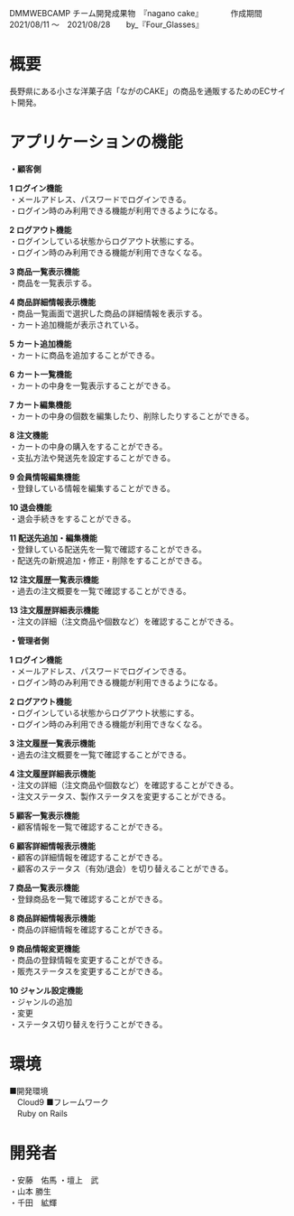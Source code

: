 DMMWEBCAMP チーム開発成果物　『nagano cake』　　　　作成期間　2021/08/11 〜　2021/08/28　　by_『Four_Glasses』

# 概要

長野県にある小さな洋菓子店「ながのCAKE」の商品を通販するためのECサイト開発。

# アプリケーションの機能
**・顧客側**

**1 ログイン機能**  
・メールアドレス、パスワードでログインできる。  
・ログイン時のみ利用できる機能が利用できるようになる。  

**2 ログアウト機能**  
・ログインしている状態からログアウト状態にする。   
・ログイン時のみ利用できる機能が利用できなくなる。  

**3 商品一覧表示機能**  
・商品を一覧表示する。     

**4 商品詳細情報表示機能**  
・商品一覧画面で選択した商品の詳細情報を表示する。  
・カート追加機能が表示されている。  

**5 カート追加機能**  
・カートに商品を追加することができる。  

**6 カート一覧機能**  
・カートの中身を一覧表示することができる。  

**7 カート編集機能**  
・カートの中身の個数を編集したり、削除したりすることができる。  

**8 注文機能**  
・カートの中身の購入をすることができる。  
・支払方法や発送先を設定することができる。  

**9 会員情報編集機能**  
・登録している情報を編集することができる。  

**10 退会機能**  
・退会手続きをすることができる。  

**11 配送先追加・編集機能**  
・登録している配送先を一覧で確認することができる。  
・配送先の新規追加・修正・削除をすることができる。  

**12 注文履歴一覧表示機能**  
・過去の注文概要を一覧で確認することができる。  

**13 注文履歴詳細表示機能**  
・注文の詳細（注文商品や個数など）を確認することができる。  


**・管理者側**

**1 ログイン機能**  
・メールアドレス、パスワードでログインできる。  
・ログイン時のみ利用できる機能が利用できるようになる。  

**2 ログアウト機能**  
・ログインしている状態からログアウト状態にする。  
・ログイン時のみ利用できる機能が利用できなくなる。  

**3 注文履歴一覧表示機能**  
・過去の注文概要を一覧で確認することができる。  

**4 注文履歴詳細表示機能**  
・注文の詳細（注文商品や個数など）を確認することができる。  
・注文ステータス、製作ステータスを変更することができる。  

**5 顧客一覧表示機能**  
・顧客情報を一覧で確認することができる。  

**6 顧客詳細情報表示機能**  
・顧客の詳細情報を確認することができる。  
・顧客のステータス（有効/退会）を切り替えることができる。  

**7 商品一覧表示機能**  
・登録商品を一覧で確認することができる。  

**8 商品詳細情報表示機能**  
・商品の詳細情報を確認することができる。  

**9 商品情報変更機能**  
・商品の登録情報を変更することができる。  
・販売ステータスを変更することができる。  

**10 ジャンル設定機能**  
・ジャンルの追加  
・変更  
・ステータス切り替えを行うことができる。  



# 環境
■開発環境  
　Cloud9
■フレームワーク  
　Ruby on Rails

 
# 開発者
・安藤　佑馬 
・壇上　武  
・山本 勝生  
・千田　絋輝  

